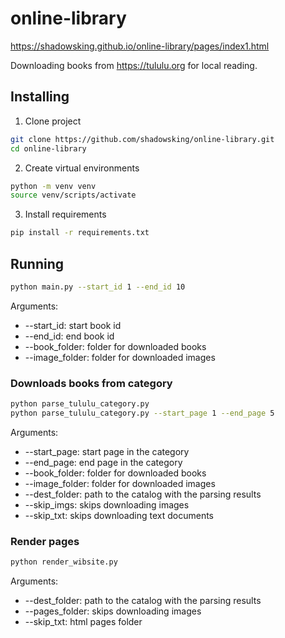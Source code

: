 # online-library

https://shadowsking.github.io/online-library/pages/index1.html

Downloading books from https://tululu.org for local reading.

## Installing

1) Clone project
```bash
git clone https://github.com/shadowsking/online-library.git
cd online-library
```

2) Create virtual environments
```bash
python -m venv venv
source venv/scripts/activate
```

3) Install requirements
```bash
pip install -r requirements.txt
```

## Running
```bash
python main.py --start_id 1 --end_id 10
```
Arguments:
- --start_id: start book id
- --end_id: end book id
- --book_folder: folder for downloaded books
- --image_folder: folder for downloaded images

### Downloads books from category
```bash
python parse_tululu_category.py
python parse_tululu_category.py --start_page 1 --end_page 5
```
Arguments:
- --start_page: start page in the category
- --end_page: end page in the category
- --book_folder: folder for downloaded books
- --image_folder: folder for downloaded images
- --dest_folder: path to the catalog with the parsing results
- --skip_imgs: skips downloading images
- --skip_txt: skips downloading text documents

### Render pages
```bash
python render_wibsite.py
```
Arguments:
- --dest_folder: path to the catalog with the parsing results
- --pages_folder: skips downloading images
- --skip_txt: html pages folder
